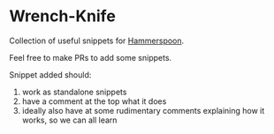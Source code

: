 # Wrench-Knife
Collection of useful snippets for [Hammerspoon](http://www.hammerspoon.org/).

Feel free to make PRs to add some snippets. 

Snippet added should:
1. work as standalone snippets
2. have a comment at the top what it does
3. ideally also have at some rudimentary comments explaining how it works, so we can all learn
